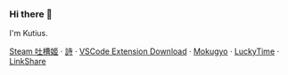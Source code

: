 ### Hi there 👋
I'm Kutius.

[Steam 吐槽姬](https://vapor.onex.email) · [詩](https://utau.netlify.app) · [VSCode Extension Download](https://vsc-ext.netlify.app) · [Mokugyo](https://moku.netlify.app) · [LuckyTime](https://luckytime.netlify.app/) · [LinkShare](https://sharefolder.netlify.app/)

<!--
**Kutius/Kutius** is a ✨ _special_ ✨ repository because its `README.md` (this file) appears on your GitHub profile.

Here are some ideas to get you started:

- 🔭 I’m currently working on ...
- 🌱 I’m currently learning ...
- 👯 I’m looking to collaborate on ...
- 🤔 I’m looking for help with ...
- 💬 Ask me about ...
- 📫 How to reach me: ...
- 😄 Pronouns: ...
- ⚡ Fun fact: ...
-->
